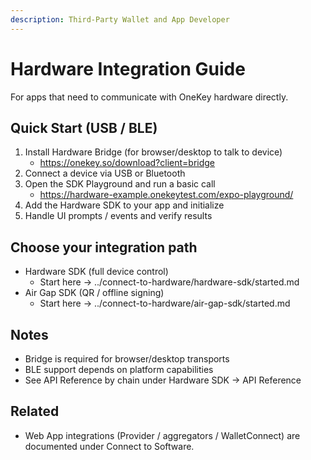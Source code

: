 ```yaml
---
description: Third-Party Wallet and App Developer
---
```


# Hardware Integration Guide

For apps that need to communicate with OneKey hardware directly.

## Quick Start (USB / BLE)
1) Install Hardware Bridge (for browser/desktop to talk to device)
   - https://onekey.so/download?client=bridge
2) Connect a device via USB or Bluetooth
3) Open the SDK Playground and run a basic call
   - https://hardware-example.onekeytest.com/expo-playground/
4) Add the Hardware SDK to your app and initialize
5) Handle UI prompts / events and verify results

## Choose your integration path
- Hardware SDK (full device control)
  - Start here → ../connect-to-hardware/hardware-sdk/started.md
- Air Gap SDK (QR / offline signing)
  - Start here → ../connect-to-hardware/air-gap-sdk/started.md

## Notes
- Bridge is required for browser/desktop transports
- BLE support depends on platform capabilities
- See API Reference by chain under Hardware SDK → API Reference

## Related
- Web App integrations (Provider / aggregators / WalletConnect) are documented under Connect to Software.
